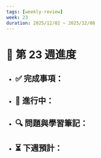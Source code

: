 ```yaml
---
tags: [weekly-review]
week: 23
duration: 2025/12/02 ~ 2025/12/08
---
```


# 📅 第 23 週進度

- ✅ **完成事項：**
  - 

- 🚧 **進行中：**
  - 

- 🔍 **問題與學習筆記：**
  - 

- ⏳ **下週預計：**
  - 
